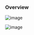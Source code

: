 ### Overview

![image](https://github.com/kaikrmen/Chatgpt3.5-Landing/assets/61640662/5d6451a7-5905-4d75-a171-22ddd422edd6)

![image](https://github.com/kaikrmen/Chatgpt3.5-Landing/assets/61640662/6bca600b-f962-4768-a2b6-b6a9d95f6fa1)
